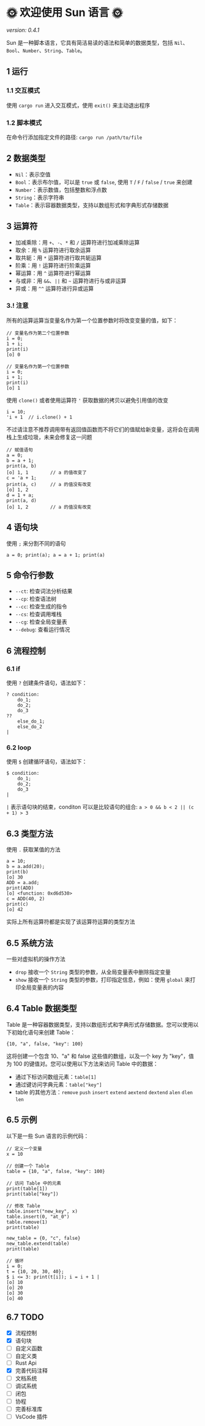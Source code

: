 # 🌞 欢迎使用 Sun 语言 🌞

*version: 0.4.1*

Sun 是一种脚本语言，它具有简洁易读的语法和简单的数据类型，包括 `Nil`、`Bool`、`Number`、`String`、`Table`。

## 1 运行

### 1.1 交互模式

使用 `cargo run` 进入交互模式，使用 `exit()` 来主动退出程序

### 1.2 脚本模式

在命令行添加指定文件的路径: `cargo run /path/to/file`

## 2 数据类型

- `Nil`：表示空值
- `Bool`：表示布尔值，可以是 `true` 或 `false`, 使用 `T` / `F` / `false` / `true` 来创建
- `Number`：表示数值，包括整数和浮点数
- `String`：表示字符串
- `Table`：表示容器数据类型，支持以数组形式和字典形式存储数据

## 3 运算符

- 加减乘除：用 `+`、`-`、`*` 和 `/` 运算符进行加减乘除运算
- 取余：用 `%` 运算符进行取余运算
- 取共轭：用 `*` 运算符进行取共轭运算
- 阶乘：用 `!` 运算符进行阶乘运算
- 幂运算：用 `^` 运算符进行幂运算
- 与或非：用 `&&`、`||` 和 `~` 运算符进行与或非运算
- 异或：用 `^^` 运算符进行异或运算

### 3.! 注意

所有的运算运算当变量名作为第一个位置参数时将改变变量的值，如下：

```sun
// 变量名作为第二个位置参数
i = 0;
1 + i;
print(i)
[o] 0

// 变量名作为第一个位置参数
i = 0;
i + 1;
print(i)
[o] 1
```

使用 `clone()` 或者使用运算符 `'` 获取数据的拷贝以避免引用值的改变

```sun
i = 10;
'i + 1  // i.clone() + 1
```

不过请注意不推荐调用带有返回值函数而不将它们的值赋给新变量，这将会在调用栈上生成垃圾，未来会修复这一问题

```sun
// 赋值语句
a = 0;
b = a + 1;
print(a, b)
[o] 1, 1        // a 的值改变了
c = 'a + 1;
print(a, c)     // a 的值没有改变
[o] 1, 2
d = 1 + a;
print(a, d)
[o] 1, 2        // a 的值没有改变
```

## 4 语句块

使用 `;` 来分割不同的语句

```sun
a = 0; print(a); a = a + 1; print(a)
```

## 5 命令行参数

+ `--ct`: 检查词法分析结果
+ `--cp`: 检查语法树
+ `--cc`: 检查生成的指令
+ `--cs`: 检查调用堆栈
+ `--cg`: 检查全局变量表
+ `--debug`: 查看运行情况

## 6 流程控制

### 6.1 if

使用 `?` 创建条件语句，语法如下：

```sun
? condition: 
    do_1;
    do_2;
    do_3
??
    else_do_1;
    else_do_2
|
```

### 6.2 loop

使用 `$` 创建循环语句，语法如下：

```sun
$ condition: 
    do_1;
    do_2;
    do_3
|
```

`|` 表示语句块的结束，conditon 可以是比较语句的组合: `a > 0 && b < 2 || (c + 1) > 3`

## 6.3 类型方法

使用 `.` 获取某值的方法

```sun
a = 10;
b = a.add(20);
print(b)
[o] 30
ADD = a.add;
print(ADD)
[o] <function: 0xd6d530>
c = ADD(40, 2)
print(c)
[o] 42
```

实际上所有运算符都是实现了该运算符运算的类型方法

## 6.5 系统方法

一些对虚拟机的操作方法

+ `drop` 接收一个 `String` 类型的参数，从全局变量表中删除指定变量
+ `show` 接收一个 `String` 类型的参数，打印指定信息，例如：使用 `global` 来打印全局变量表的内容

## 6.4 Table 数据类型

Table 是一种容器数据类型，支持以数组形式和字典形式存储数据。您可以使用以下初始化语句来创建 Table：

```sun
{10, "a", false, "key": 100}
```

这将创建一个包含 10、"a" 和 false 这些值的数组，以及一个 key 为 "key"，值为 100 的键值对。您可以使用以下方法来访问 Table 中的数据：

- 通过下标访问数组元素：`table[1]`
- 通过键访问字典元素：`table["key"]`
- table 的其他方法：`remove` `push` `insert` `extend` `aextend` `dextend` `alen` `dlen` `len`

## 6.5 示例

以下是一些 Sun 语言的示例代码：

```sun
// 定义一个变量
x = 10

// 创建一个 Table
table = {10, "a", false, "key": 100}

// 访问 Table 中的元素
print(table[1])
print(table["key"])

// 修改 Table
table.insert("new_key", x)
table.insert(0, "at_0")
table.remove(1)
print(table)

new_table = {0, "c", false}
new_table.extend(table)
print(table)

// 循环
i = 0;
t = {10, 20, 30, 40};
$ i <= 3: print(t[i]); i = i + 1 | 
[o] 10
[o] 20
[o] 30
[o] 40
```

## 6.7 TODO

- [x] 流程控制
- [x] 语句块
- [ ] 自定义函数
- [ ] 自定义类
- [ ] Rust Api
- [x] 完善代码注释
- [ ] 文档系统
- [ ] 调试系统
- [ ] 闭包
- [ ] 协程
- [ ] 完善标准库
- [ ] VsCode 插件